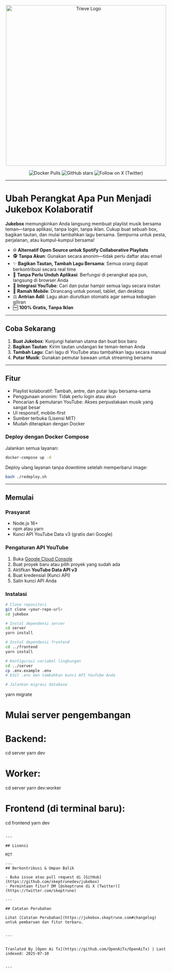 <p align="center">
  <a href="https://www.jukeboxhq.com">
    <img height="500" src="https://raw.githubusercontent.com/skeptrunedev/jukebox/main/frontend/public/opengraph-image.jpg" alt="Trieve Logo">
  </a>
</p>

<p align="center">
  <a href="https://hub.docker.com/r/skeptrune/jukebox-server" style="text-decoration: none;">
    <img src="https://img.shields.io/docker/pulls/skeptrune/jukebox-server?style=flat-square" alt="Docker Pulls" />
  </a>
  <a href="https://github.com/skeptrunedev/jukebox/stargazers" style="text-decoration: none;">
    <img src="https://img.shields.io/github/stars/skeptrunedev/jukebox?style=flat-square" alt="GitHub stars" />
  </a>
  <a href="https://x.com/skeptrune" style="text-decoration: none;">
    <img src="https://img.shields.io/badge/follow%20on-x.com-1da1f2?logo=x&style=flat-square" alt="Follow on X (Twitter)" />
  </a>
</p>

---
# Ubah Perangkat Apa Pun Menjadi Jukebox Kolaboratif

**Jukebox** memungkinkan Anda langsung membuat playlist musik bersama teman—tanpa aplikasi, tanpa login, tanpa iklan. Cukup buat sebuah box, bagikan tautan, dan mulai tambahkan lagu bersama. Sempurna untuk pesta, perjalanan, atau kumpul-kumpul bersama!

- 🌐 **Alternatif Open Source untuk Spotify Collaborative Playlists**
- 🕵️ **Tanpa Akun**: Gunakan secara anonim—tidak perlu daftar atau email
- ✨ **Bagikan Tautan, Tambah Lagu Bersama**: Semua orang dapat berkontribusi secara real time
- 🚀 **Tanpa Perlu Unduh Aplikasi**: Berfungsi di perangkat apa pun, langsung di browser Anda
- 🎵 **Integrasi YouTube**: Cari dan putar hampir semua lagu secara instan
- 📱 **Ramah Mobile**: Dirancang untuk ponsel, tablet, dan desktop
- ⚖️ **Antrian Adil**: Lagu akan diurutkan otomatis agar semua kebagian giliran
- 🆓 **100% Gratis, Tanpa Iklan**

---

## Coba Sekarang

1. **Buat Jukebox**: Kunjungi halaman utama dan buat box baru
2. **Bagikan Tautan**: Kirim tautan undangan ke teman-teman Anda
3. **Tambah Lagu**: Cari lagu di YouTube atau tambahkan lagu secara manual
4. **Putar Musik**: Gunakan pemutar bawaan untuk streaming bersama

---
## Fitur

- Playlist kolaboratif: Tambah, antre, dan putar lagu bersama-sama
- Penggunaan anonim: Tidak perlu login atau akun
- Pencarian & pemutaran YouTube: Akses perpustakaan musik yang sangat besar
- UI responsif, mobile-first
- Sumber terbuka (Lisensi MIT)
- Mudah diterapkan dengan Docker

### Deploy dengan Docker Compose

Jalankan semua layanan:

```bash
docker-compose up -d
```

Deploy ulang layanan tanpa downtime setelah memperbarui image:

```bash
bash ./redeploy.sh
```
---

## Memulai

### Prasyarat

- Node.js 16+
- npm atau yarn
- Kunci API YouTube Data v3 (gratis dari Google)

### Pengaturan API YouTube

1. Buka [Google Cloud Console](https://console.cloud.google.com/)
2. Buat proyek baru atau pilih proyek yang sudah ada
3. Aktifkan **YouTube Data API v3**
4. Buat kredensial (Kunci API)
5. Salin kunci API Anda

### Instalasi
```bash
# Clone repositori
git clone <your-repo-url>
cd jukebox

# Instal dependensi server
cd server
yarn install

# Instal dependensi frontend
cd ../frontend
yarn install

# Konfigurasi variabel lingkungan
cd ../server
cp .env.example .env
# Edit .env dan tambahkan kunci API YouTube Anda

# Jalankan migrasi database
```
yarn migrate

# Mulai server pengembangan
# Backend:
cd server
yarn dev
# Worker:
cd server
yarn dev:worker
# Frontend (di terminal baru):
cd frontend
yarn dev
```

---

## Lisensi

MIT

---
## Berkontribusi & Umpan Balik

- Buka issue atau pull request di [GitHub](https://github.com/skeptrunedev/jukebox)
- Permintaan fitur? DM [@skeptrune di X (Twitter)](https://twitter.com/skeptrune)

---

## Catatan Perubahan

Lihat [Catatan Perubahan](https://jukebox.skeptrune.com#changelog) untuk pembaruan dan fitur terbaru.

---

Tranlated By [Open Ai Tx](https://github.com/OpenAiTx/OpenAiTx) | Last indexed: 2025-07-10

---